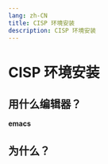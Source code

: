 ```yaml
---
lang: zh-CN
title: CISP 环境安装
description: CISP 环境安装
---
```


# CISP 环境安装

## 用什么编辑器？

**emacs**

## 为什么？



